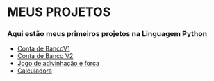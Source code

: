 # MEUS PROJETOS  
### Aqui estão meus primeiros projetos na Linguagem Python 

+ [Conta de BancoV1](https://github.com/Cx1que/projetos_pessoais/tree/main/APP)
+ [Conta de Banco V2](https://github.com/Cx1que/projetos_pessoais/blob/main/Conta-em-Banco/conta_banco_oo.py)
+ [Jogo de adivinhação e forca](https://github.com/Cx1que/projetos_pessoais/tree/main/Jogos)
+ [Calculadora](https://github.com/Cx1que/projetos_pessoais/blob/main/calc/calculadora.py)


